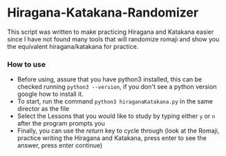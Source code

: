 # Hiragana-Katakana-Randomizer
This script was written to make practicing Hiragana and Katakana easier since I have not found many tools that will randomize romaji and show you the equivalent hiragana/katakana for practice.

### How to use
- Before using, assure that you have python3 installed, this can be checked running `python3 --version`, if you don't see a python version google how to install it.
- To start, run the command `python3 hiraganaKatakana.py` in the same director as the file
- Select the Lessons that you would like to study by typing either `y` or `n` after the program prompts you
- Finally, you can use the *return* key to cycle through (look at the Romaji, practice writing the Hiragana and Katakana, press enter to see the answer, press enter continue)
